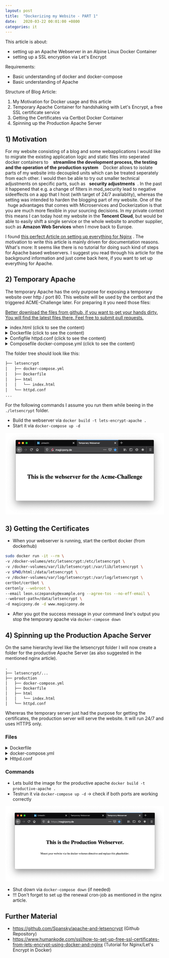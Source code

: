 ```yaml
---
layout: post
title:  "Dockerizing my Website - PART 1"
date:   2020-03-22 00:01:00 +0800
categories: it
---
```


This article is about:
* setting up an Apache Webserver in an Alpine Linux Docker Container
* setting up a SSL encryption via Let's Encrypt

Requirements:
* Basic understanding of docker and docker-compose
* Basic understanding of Apache

Structure of Blog Article:
1) My Motivation for Docker usage and this article
2) Temporary Apache Container for handshaking with Let's Encrypt, a free SSL certificate service
3) Getting the Certificates via Certbot Docker Container
4) Spinning up the Production Apache Server 

## 1) Motivation
For my website consisting of a blog and some webapplications I would like to migrate the existing application logic and static files into seperated docker containers to &nbsp;&nbsp; **streamline the development process, the testing and the operation of the production system**  &nbsp;&nbsp; Docker allows to isolate parts of my website into decoupled units which can be treated seperately from each other. I would then be able to try out smaller technical adjustments on specific parts, such as &nbsp;&nbsp;**security adjustments**&nbsp; . In the past it happened that e.g. a change of filters in mod_security lead to negative sideeffects on a app that I host (with target of 24/7 availablity), whereas the setting was intended to harden the blogging part of my website. One of the &nbsp;&nbsp;huge advantages that comes with Microservices and Dockerization is that you are much more flexible in your sourcing decisions. In my private context this means I can today host my website in the **Tencent Cloud**, but would be able to easily shift a single service or the whole website to another supplier, such as **Amazon Web Services** when I move back to Europe. 

I found [this perfect Article on setting up everything for Nginx](https://www.humankode.com/ssl/how-to-set-up-free-ssl-certificates-from-lets-encrypt-using-docker-and-nginx) . The motivation to write this article is mainly driven for documentation reasons. What's more: It seems like there is no tutorial for doing such kind of steps for Apache based webservers. I suggest you read through his article for the background information and just come back here, if you want to set up everything for Apache. 

## 2) Temporary Apache

The temporary Apache has the only purpose for exposing a temporary website over http / port 80. This website will be used by the certbot and the triggered ACME-Challenge later. For preparing it you need those files:


[Better download the files from github, if you want to get your hands dirty. You will find the latest files there. Feel free to submit pull requests.](https://github.com/Spansky/apache-and-letsencrypt )

<details><summary>index.html (click to see the content)</summary>

```html
<!DOCTYPE html>
<html lang="en">
<head>
    <meta charset="UTF-8">
    <meta name="viewport" content="width=device-width, initial-scale=1.0">
    <title>Temporary Webserver</title>
    <style>
        body {
            margin: 0;
            width: 100%;
            display: flex;
            flex-direction: column;
            justify-content: center;
            align-content: center;
            height: 100vh;
            align-items: center;
        }
    </style>
</head>
<body>
    <h1>This is the webserver for the Acme-Challenge</h1>
</body>
</html>
```
</details>

<details><summary>Dockerfile (click to see the content)</summary>

```Dockerfile
FROM alpine:latest
LABEL author="Leon Sczepansky"
ENV server_name=localhost
RUN apk add --no-cache apache2
RUN rm -rf /var/www/localhost/cgi-bin/
CMD exec /usr/sbin/httpd -D FOREGROUND -f /etc/apache2/httpd.conf
```
</details>

<details><summary>Configfile httpd.conf (click to see the content)</summary>

```plaintext
ServerRoot /var/www

LoadModule mpm_prefork_module modules/mod_mpm_prefork.so
LoadModule authn_file_module modules/mod_authn_file.so
LoadModule authn_core_module modules/mod_authn_core.so
LoadModule authz_host_module modules/mod_authz_host.so
LoadModule authz_groupfile_module modules/mod_authz_groupfile.so
LoadModule authz_user_module modules/mod_authz_user.so
LoadModule authz_core_module modules/mod_authz_core.so
LoadModule access_compat_module modules/mod_access_compat.so
LoadModule auth_basic_module modules/mod_auth_basic.so
LoadModule reqtimeout_module modules/mod_reqtimeout.so
LoadModule filter_module modules/mod_filter.so
LoadModule mime_module modules/mod_mime.so
LoadModule log_config_module modules/mod_log_config.so
LoadModule env_module modules/mod_env.so
LoadModule headers_module modules/mod_headers.so
LoadModule setenvif_module modules/mod_setenvif.so
LoadModule version_module modules/mod_version.so
LoadModule unixd_module modules/mod_unixd.so
LoadModule status_module modules/mod_status.so
LoadModule autoindex_module modules/mod_autoindex.so
LoadModule dir_module modules/mod_dir.so
LoadModule alias_module modules/mod_alias.so
LoadModule negotiation_module modules/mod_negotiation.so
LoadModule rewrite_module modules/mod_rewrite.so

Listen 80

<IfModule unixd_module>
    User apache
    Group apache
</IfModule>

ServerName ${server_name}
ServerAdmin leon.sczepansky@example.org
ServerTokens Prod
ServerSignature Off

DocumentRoot  "/var/www/localhost/htdocs"

<Directory /.well-known/acme-challenge>
        Allow from all
</Directory>

<Directory "/var/www/localhost/htdocs">
    Options Indexes FollowSymLinks
    AllowOverride None
    Require all granted
</Directory>

ErrorLog                                logs/error.log
LogLevel info
```
</details>

<details><summary>Composefile docker-compose.yml (click to see the content)</summary>

```plaintext
version: '3.7'
services:
  le-apache:
    container_name: 'le-apache'
    image: lets-encrypt-apache:latest
    ports:
      - "80:80"
    volumes:
      - ./httpd.conf:/etc/apache2/httpd.conf
      - ./html:/var/www/localhost/htdocs/
    networks:
      - docker-network
networks:
  docker-network:
    driver: bridge
```
</details>

The folder tree should look like this:
```bash
├── letsencrypt
│   ├── docker-compose.yml
│   ├── Dockerfile
│   ├── html
│   │   └── index.html
│   └── httpd.conf
...
```

For the following commands I assume you run them while beeing in the `./letsencrypt` folder. 

* Build the webserver via `docker build -t lets-encrypt-apache .`
* Start it via `docker-compose up -d` 

![](./pictures/testserver-apache-port-80acme-challenge.png)

## 3) Getting the Certificates

* When your webserver is running, start the certbot docker (from dockerhub)

```bash
sudo docker run -it --rm \
-v /docker-volumes/etc/letsencrypt:/etc/letsencrypt \
-v /docker-volumes/var/lib/letsencrypt:/var/lib/letsencrypt \
-v $PWD/html:/data/letsencrypt \
-v /docker-volumes/var/log/letsencrypt:/var/log/letsencrypt \
certbot/certbot \
certonly --webroot \
--email leon.sczepansky@example.org --agree-tos --no-eff-email \
--webroot-path=/data/letsencrypt \
-d magicpony.de -d www.magicpony.de
```

* After you got the success message in your command line's output you stop the temporary apache via `docker-compose down`

## 4) Spinning up the Production Apache Server

On the same hierarchy level like the letsencrypt folder I will now create a folder for the productive Apache Server (as also suggested in the mentioned nginx article). 

```
.
├── letsencrypt/...
├── production
│   ├── docker-compose.yml
│   ├── Dockerfile
│   ├── html
│   │   └── index.html
│   └── httpd.conf
```

Whereras the temporary server just had the purpose for getting the certificates, the production server will serve the website. It will run 24/7 and uses HTTPS only. 

### Files
<details><summary>Dockerfile</summary>

```
FROM alpine:latest
LABEL author="Leon Sczepansky"
ENV server_name=localhost
RUN apk add --no-cache apache2-ssl
RUN rm -rf /var/www/localhost/cgi-bin/
CMD exec /usr/sbin/httpd -D FOREGROUND -f /etc/apache2/httpd.conf
```
</details>
<details><summary>docker-compose.yml</summary>

```
version: '3.7'
services:
  productive-apache:
    container_name: 'productive-apache'
    image: productive-apache:latest
    ports:
      - "80:80"
      - "443:443"
    volumes:
      - ./httpd.conf:/etc/apache2/httpd.conf
      - ./html:/var/www/localhost/htdocs/
      - /docker-volumes/etc/letsencrypt/live/magicpony.de/cert.pem:/etc/letsencrypt/live/magicpony.de/cert.pem
      - /docker-volumes/etc/letsencrypt/live/magicpony.de/fullchain.pem:/etc/letsencrypt/live/magicpony.de/fullchain.pem
      - /docker-volumes/etc/letsencrypt/live/magicpony.de/privkey.pem:/etc/letsencrypt/live/magicpony.de/privkey.pem
    networks:
      - docker-network
    environment: 
      - server_name=magicpony.de
networks:
  docker-network:
    driver: bridge
```

</details>

<details><summary>Httpd.conf</summary>

```
ServerRoot /var/www

LoadModule mpm_prefork_module modules/mod_mpm_prefork.so
LoadModule authn_file_module modules/mod_authn_file.so
LoadModule authn_core_module modules/mod_authn_core.so
LoadModule authz_host_module modules/mod_authz_host.so
LoadModule authz_groupfile_module modules/mod_authz_groupfile.so
LoadModule authz_user_module modules/mod_authz_user.so
LoadModule authz_core_module modules/mod_authz_core.so
LoadModule access_compat_module modules/mod_access_compat.so
LoadModule auth_basic_module modules/mod_auth_basic.so
LoadModule reqtimeout_module modules/mod_reqtimeout.so
LoadModule filter_module modules/mod_filter.so
LoadModule mime_module modules/mod_mime.so
LoadModule log_config_module modules/mod_log_config.so
LoadModule env_module modules/mod_env.so
LoadModule headers_module modules/mod_headers.so
LoadModule setenvif_module modules/mod_setenvif.so
LoadModule version_module modules/mod_version.so
LoadModule unixd_module modules/mod_unixd.so
LoadModule status_module modules/mod_status.so
LoadModule autoindex_module modules/mod_autoindex.so
LoadModule dir_module modules/mod_dir.so
LoadModule alias_module modules/mod_alias.so
LoadModule negotiation_module modules/mod_negotiation.so
LoadModule rewrite_module modules/mod_rewrite.so
LoadModule logio_module modules/mod_logio.so

Listen 80

<IfModule unixd_module>
    User apache
    Group apache
</IfModule>

ServerName ${server_name}
ServerAdmin leon.sczepansky@example.org
ServerTokens Prod
ServerSignature Off

DocumentRoot  "/var/www/localhost/htdocs"

IncludeOptional                         /etc/apache2/conf.d/*.conf

AddDefaultCharset UTF-8
EnableSendfile on

FileETag None
TraceEnable off
Header edit Set-Cookie ^(.*)$ $1;HttpOnly;Secure
Header always append X-Frame-Options SAMEORIGIN
Header set X-XSS-Protection "1; mode=block"
RewriteEngine On
RewriteCond %{THE_REQUEST} !HTTP/1.1$
RewriteRule .* - [F]
Timeout 60

<IfModule dir_module>
    DirectoryIndex index.html
</IfModule>
<Files ".ht*">
    Require all denied
</Files>

<IfModule log_config_module>
    LogFormat "%h %l %u %t \"%r\" %>s %b \"%{Referer}i\" \"%{User-Agent}i\"" combined
    LogFormat "%h %l %u %t \"%r\" %>s %b" common

    <IfModule logio_module>
      LogFormat "%h %l %u %t \"%r\" %>s %b \"%{Referer}i\" \"%{User-Agent}i\" %I %O" combinedio
    </IfModule>
    CustomLog "logs/access_log" combined
</IfModule>

ErrorLog                                logs/error.log
LogLevel info

<VirtualHost *:80>
    DocumentRoot                        "/var/www/localhost/htdocs"
    ServerName                          ${server_name}
    ServerAlias                         www.${server_name}

    Alias "/.well-known/acme-challenge" "/data/letsencrypt"

    <Directory "/data/letsencrypt">
        Options Indexes FollowSymLinks MultiViews
        Require all granted
    </Directory>

    <Directory />
        AllowOverride none
        Options -Indexes -Includes
        Require all granted
        <LimitExcept GET POST HEAD>
            deny from all
        </LimitExcept>
    </Directory>

    <Directory "/var/www/localhost/htdocs">
        AllowOverride None
        Options -Indexes -Includes
        Require all granted
    </Directory>

    <Location /status >
        SetHandler server-status
    </Location>

    <Location / >
        Redirect / https://${server_name}/
    </Location>
</VirtualHost>

<IfModule mod_ssl.c>
    <VirtualHost *:443>
        DocumentRoot                        "/var/www/localhost/htdocs"
        ServerName                          ${server_name}
        ServerAlias                         www.${server_name}

        <Directory />
            AllowOverride none
            Options -Indexes -Includes
            Require all granted
            <LimitExcept GET POST HEAD>
                deny from all
            </LimitExcept>
        </Directory>

        <Directory "/var/www/localhost/htdocs">
            AllowOverride None
            Options -Indexes -Includes
            Require all granted
        </Directory>

        <Location /status >
            SetHandler server-status
        </Location>
    
        ErrorLog                                logs/error.log
        LogLevel info
        CustomLog "logs/access_log" combined

        SSLEngine On
        SSLProtocol                         all -SSLv2 -SSLv3
        SSLCipherSuite                      ECDHE-ECDSA-CHACHA20-POLY1305:ECDHE-RSA-CHACHA20-POLY1305:ECDHE-ECDSA-AES128-GCM-SHA256:ECDHE-RSA-AES128-GCM-SHA256:ECDHE-ECDSA-AES256-GCM-SHA384:ECDHE-RSA-AES256-GCM-SHA384:DHE-RSA-AES128-GCM-SHA256:DHE-RSA-AES256-GCM-SHA384:ECDHE-ECDSA-AES128-SHA256:ECDHE-RSA-AES128-SHA256:ECDHE-ECDSA-AES128-SHA:ECDHE-RSA-AES256-SHA384:ECDHE-RSA-AES128-SHA:ECDHE-ECDSA-AES256-SHA384:ECDHE-ECDSA-AES256-SHA:ECDHE-RSA-AES256-SHA:DHE-RSA-AES128-SHA256:DHE-RSA-AES128-SHA:DHE-RSA-AES256-SHA256:DHE-RSA-AES256-SHA:ECDHE-ECDSA-DES-CBC3-SHA:ECDHE-RSA-DES-CBC3-SHA:EDH-RSA-DES-CBC3-SHA:AES128-GCM-SHA256:AES256-GCM-SHA384:AES128-SHA256:AES256-SHA256:AES128-SHA:AES256-SHA:DES-CBC3-SHA:!DSS
        SSLHonorCipherOrder                 on
        SSLOptions                          +StrictRequire
        SSLCertificateFile                  /etc/letsencrypt/live/${server_name}/cert.pem
        SSLCertificateKeyFile               /etc/letsencrypt/live/${server_name}/privkey.pem
        SSLCertificateChainFile             /etc/letsencrypt/live/${server_name}/fullchain.pem
    </VirtualHost>
</IfModule>
```

</details>

### Commands

* Lets build the image for the productive apache `docker build -t productive-apache .`
* Testrun it via `docker-compose up -d` -> check if both ports are working correctly

![](./pictures/production-server-port-80-443-https.png)

* Shut down via `docker-compose down` (if needed)
* !!! Don't forget to set up the renewal cron-job as mentioned in the nginx article. 

## Further Material
* https://github.com/Spansky/apache-and-letsencrypt (Github Repository)
* https://www.humankode.com/ssl/how-to-set-up-free-ssl-certificates-from-lets-encrypt-using-docker-and-nginx (Tutorial for Nginx/Let's Encrypt in Docker)